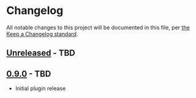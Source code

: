 # Changelog

All notable changes to this project will be documented in this file, per [the Keep a Changelog standard](http://keepachangelog.com/).

## [Unreleased] - TBD

## [0.9.0] - TBD
- Initial plugin release

[Unreleased]: https://github.com/10up/insert-special-characters/compare/0.9.0...develop
[0.9.0]: https://github.com/10up/insert-special-characters/releases/tag/0.9.0
